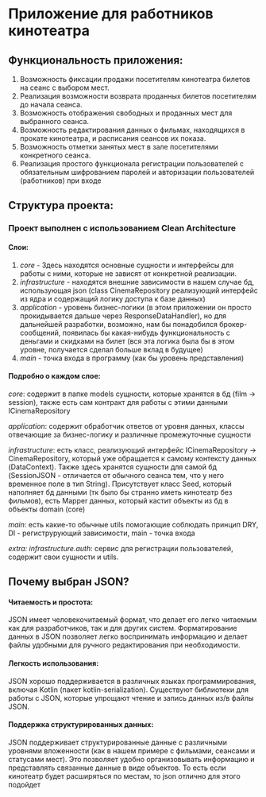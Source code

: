 # Приложение для работников кинотеатра

## Функциональность приложения:

  1. Возможность фиксации продажи посетителям кинотеатра билетов на сеанс с
  выбором мест.
  2. Реализация возможности возврата проданных билетов посетителям до начала
  сеанса.
  3. Возможность отображения свободных и проданных мест для выбранного
  сеанса.
  4. Возможность редактирования данных о фильмах, находящихся в прокате
  кинотеатра, и расписания сеансов их показа.
  5. Возможность отметки занятых мест в зале посетителями конкретного сеанса.
  6. Реализация простого функционала регистрации пользователей с обязательным
  шифрованием паролей и авторизации пользователей (работников) при входе

## Структура проекта:

### Проект выполнен с использованием Clean Architecture 

  #### Слои:

  1. *core* - Здесь находятся основные сущности и интерфейсы для работы с ними, которые не зависят от конкретной реализации.
  2. *infrastructure* - находятся внешние зависимости в нашем случае бд, использующая json (class CinemaRepository реализующий
  интерфейс из ядра и содержащий логику доступа к базе данных)
  3. *application* - уровень бизнес-логики (в этом приложении он просто прокидывается дальше через ResponseDataHandler), но для дальнейшей разработки,
  возможно, нам бы понадобился брокер-сообщений, появилась бы какая-нибудь функциональность с деньгами и скидками на билет (вся эта логика была бы в этом уровне, получается сделал
  больше вклад в будущее)
  4. *main* - точка входа в программу (как бы уровень представления)

  #### Подробно о каждом слое:
  
  *core*: содержит в папке models сущности, которые хранятся в бд (film -> session), также есть сам контракт для работы с этими данными ICinemaRepository
  
  *application*: содержит обработчик ответов от уровня данных, классы отвечающие за бизнес-логику и различные промежуточные сущности
  
  *infrastructure*: есть класс, реализующий интерфейс ICinemaRepository -> CinemaRepository, который уже обращается к самому контексту данных (DataContext). Также
  здесь хранятся сущности для самой бд (SessionJSON - отличается от обычного сеанса тем, что у него временное поле в тип String). Присутствует класс Seed, который 
  наполняет бд данными (тк было бы странно иметь кинотеатр без фильмов), есть Mapper данных, который кастит объекты из бд в объекты domain (core)
  
  *main*: есть какие-то обычные utils помогающие соблюдать принцип DRY, DI - региструрующий зависимости, main - точка входа

  *extra: infrastructure.auth*: сервис для регистрации пользователей, содержит свои сущности и utils.


## Почему выбран JSON?

#### Читаемость и простота:
JSON имеет человекочитаемый формат, что делает его легко читаемым как для разработчиков, так и для других систем.
Форматирование данных в JSON позволяет легко воспринимать информацию и делает файлы удобными для ручного редактирования при необходимости.

#### Легкость использования:
JSON хорошо поддерживается в различных языках программирования, включая Kotlin (пакет kotlin-serialization).
Существуют библиотеки для работы с JSON, которые упрощают чтение и запись данных из/в файлы JSON.

#### Поддержка структурированных данных:
JSON поддерживает структурированные данные с различными уровнями вложенности (как в нашем примере с фильмами, сеансами и статусами мест).
Это позволяет удобно организовывать информацию и представлять связанные данные в виде объектов.
То есть если кинотеатр будет расширяться по местам, то json отлично для этого подойдет
